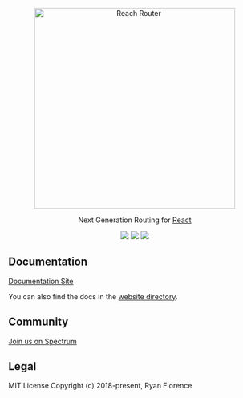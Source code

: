 <p align="center">
  <a href="https://reach.tech/router/">
    <img alt="Reach Router" src="./logo-horizontal.png" width="400">
  </a>
</p>

<p align="center">
  Next Generation Routing for <a href="https://facebook.github.io/react">React</a>
</p>

<p align="center">
  <a href="https://www.npmjs.com/package/@nx-pkg/reach-router"><img src="https://img.shields.io/npm/v/@nx-pkg/reach-router.svg?style=flat-square"></a>
  <a href="https://www.npmjs.com/package/@nx-pkg/reach-router"><img src="https://img.shields.io/npm/dm/@nx-pkg/reach-router.svg?style=flat-square"></a>
  <a href="https://travis-ci.org/nx-pkg/reach-router"><img src="https://img.shields.io/travis/nx-pkg/reach-router/master.svg?style=flat-square"></a>
</p>

## Documentation

[Documentation Site](https://reach.tech/router)

You can also find the docs in the [website directory](./website/src/markdown).

## Community

[Join us on Spectrum](https://spectrum.chat/reach)

## Legal

MIT License
Copyright (c) 2018-present, Ryan Florence
